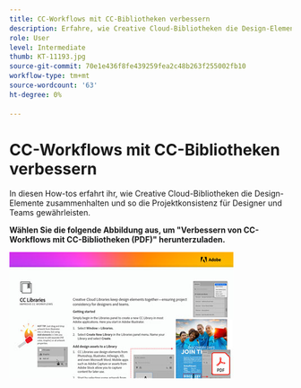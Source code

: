 ```yaml
---
title: CC-Workflows mit CC-Bibliotheken verbessern
description: Erfahre, wie Creative Cloud-Bibliotheken die Design-Elemente zusammenhalten und so die Projektkonsistenz für Designer und Teams gewährleisten.
role: User
level: Intermediate
thumb: KT-11193.jpg
source-git-commit: 70e1e436f8fe439259fea2c48b263f255002fb10
workflow-type: tm+mt
source-wordcount: '63'
ht-degree: 0%

---
```


# CC-Workflows mit CC-Bibliotheken verbessern

In diesen How-tos erfahrt ihr, wie Creative Cloud-Bibliotheken die Design-Elemente zusammenhalten und so die Projektkonsistenz für Designer und Teams gewährleisten.

**Wählen Sie die folgende Abbildung aus, um &quot;Verbessern von CC-Workflows mit CC-Bibliotheken (PDF)&quot; herunterzuladen.**

[![Tutorialbild zu CC-Bibliotheken](assets/Improveccworkflowswithcclibraries_400.jpg)](assets/ImproveCCWorkflowsCCLibraries.pdf)
